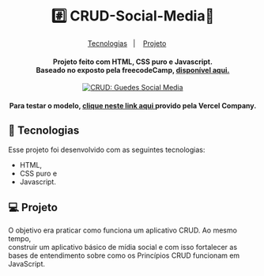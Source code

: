<h1 align="center"> #️⃣ CRUD-Social-Media📱</h1></p>
<p align="center">
  <a href="#-tecnologias">Tecnologias</a>&nbsp;&nbsp;&nbsp;|&nbsp;&nbsp;&nbsp;
  <a href="#-projeto">Projeto</a>&nbsp;&nbsp;&nbsp;&nbsp;&nbsp;&nbsp;
</p>
<h4 align="center"> Projeto feito com HTML, CSS puro e Javascript. </br>
Baseado no exposto pela freecodeCamp, <a href="https://www.freecodecamp.org/news/learn-crud-operations-in-javascript-by-building-todo-app/">disponível aqui.</a> </h4>

<p align="center">
<a href="https://crud-social-media.vercel.app/"><img src="https://imgur.com/FmL79zK.png" title="CRUD: Guedes Social Media" /></a>
</p>


<h4 align="center"> Para testar o modelo, <a href="https://crud-social-media.vercel.app/">clique neste link aqui </a>provido pela Vercel Company.</h4>

## 🚀 Tecnologias

Esse projeto foi desenvolvido com as seguintes tecnologias:

- HTML, 
- CSS puro e 
- Javascript.

## 💻 Projeto

O objetivo era praticar como funciona um aplicativo CRUD. Ao mesmo tempo,  
construir um aplicativo básico de mídia social e com isso fortalecer as bases de entendimento sobre como os Princípios CRUD funcionam em JavaScript.
